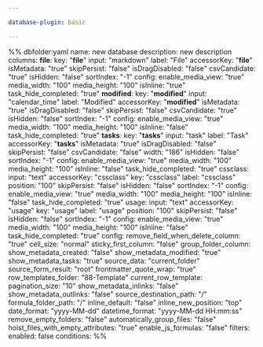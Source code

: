 ```yaml
---

database-plugin: basic

---
```


%% dbfolder:yaml
name: new database
description: new description
columns:
  __file__:
    key: "__file__"
    input: "markdown"
    label: "File"
    accessorKey: "__file__"
    isMetadata: "true"
    skipPersist: "false"
    isDragDisabled: "false"
    csvCandidate: "true"
    isHidden: "false"
    sortIndex: "-1"
    config:
      enable_media_view: "true"
      media_width: "100"
      media_height: "100"
      isInline: "true"
      task_hide_completed: "true"
  __modified__:
    key: "__modified__"
    input: "calendar_time"
    label: "Modified"
    accessorKey: "__modified__"
    isMetadata: "true"
    isDragDisabled: "false"
    skipPersist: "false"
    csvCandidate: "true"
    isHidden: "false"
    sortIndex: "-1"
    config:
      enable_media_view: "true"
      media_width: "100"
      media_height: "100"
      isInline: "false"
      task_hide_completed: "true"
  __tasks__:
    key: "__tasks__"
    input: "task"
    label: "Task"
    accessorKey: "__tasks__"
    isMetadata: "true"
    isDragDisabled: "false"
    skipPersist: "false"
    csvCandidate: "false"
    width: "186"
    isHidden: "false"
    sortIndex: "-1"
    config:
      enable_media_view: "true"
      media_width: "100"
      media_height: "100"
      isInline: "false"
      task_hide_completed: "true"
  cssclass:
    input: "text"
    accessorKey: "cssclass"
    key: "cssclass"
    label: "cssclass"
    position: "100"
    skipPersist: "false"
    isHidden: "false"
    sortIndex: "-1"
    config:
      enable_media_view: "true"
      media_width: "100"
      media_height: "100"
      isInline: "false"
      task_hide_completed: "true"
  usage:
    input: "text"
    accessorKey: "usage"
    key: "usage"
    label: "usage"
    position: "100"
    skipPersist: "false"
    isHidden: "false"
    sortIndex: "-1"
    config:
      enable_media_view: "true"
      media_width: "100"
      media_height: "100"
      isInline: "false"
      task_hide_completed: "true"
config:
  remove_field_when_delete_column: "true"
  cell_size: "normal"
  sticky_first_column: "false"
  group_folder_column: 
  show_metadata_created: "false"
  show_metadata_modified: "true"
  show_metadata_tasks: "true"
  source_data: "current_folder"
  source_form_result: "root"
  frontmatter_quote_wrap: "true"
  row_templates_folder: "88-Template"
  current_row_template: 
  pagination_size: "10"
  show_metadata_inlinks: "false"
  show_metadata_outlinks: "false"
  source_destination_path: "/"
  formula_folder_path: "/"
  inline_default: "false"
  inline_new_position: "top"
  date_format: "yyyy-MM-dd"
  datetime_format: "yyyy-MM-dd HH:mm:ss"
  remove_empty_folders: "false"
  automatically_group_files: "false"
  hoist_files_with_empty_attributes: "true"
  enable_js_formulas: "false"
filters:
  enabled: false
  conditions:
%%